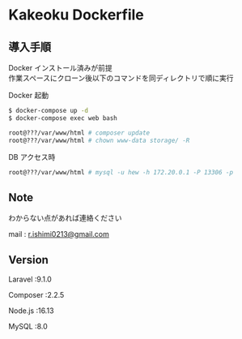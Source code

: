 # Kakeoku Dockerfile

## 導入手順

Docker インストール済みが前提  
作業スペースにクローン後以下のコマンドを同ディレクトリで順に実行

Docker 起動

```bash
$ docker-compose up -d
$ docker-compose exec web bash

root@???/var/www/html # composer update
root@???/var/www/html # chown www-data storage/ -R
```

DB アクセス時

```bash
root@???/var/www/html # mysql -u hew -h 172.20.0.1 -P 13306 -p
```

## Note

わからない点があれば連絡ください

mail : r.ishimi0213@gmail.com

## Version

Laravel :9.1.0

Composer :2.2.5

Node.js :16.13

MySQL :8.0
